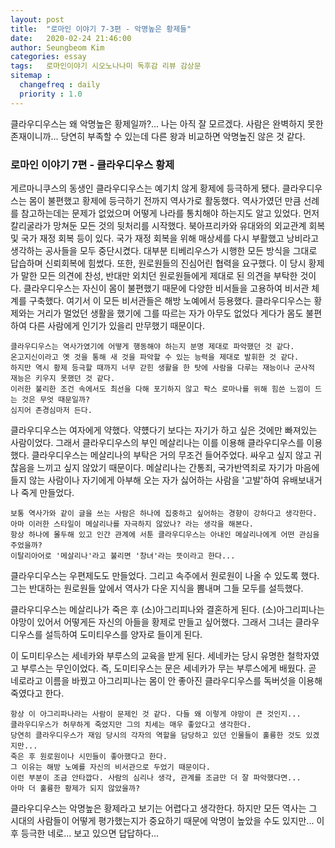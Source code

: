 ```yaml
---
layout: post
title:  "로마인 이야기 7-3편 - 악명높은 황제들"
date:   2020-02-24 21:46:00
author: Seungbeom Kim
categories: essay
tags:	로마인이야기 시오노나나미 독후감 리뷰 감상문
sitemap :
  changefreq : daily
  priority : 1.0
---
```


클라우디우스는 왜 악명높은 황제일까?... 나는 아직 잘 모르겠다. 사람은 완벽하지 못한 존재이니까... 당연히 부족할 수 있는데 다른 왕과 비교하면 악명높진 않은 것 같다.

### 로마인 이야기 7편 - 클라우디우스 황제

게르마니쿠스의 동생인 클라우디우스는 예기치 않게 황제에 등극하게 됐다. 클라우디우스는 몸이 불편했고 황제에 등극하기 전까지 역사가로 활동했다. 역사가였던 만큼 선례를 참고하는데는 문제가 없었으며 어떻게 나라를 통치해야 하는지도 알고 있었다. 먼저 칼리굴라가 망쳐둔 모든 것의 뒷처리를 시작했다. 북아프리카와 유대와의 외교관계 회복 및 국가 재정 회복 등이 있다. 국가 재정 회복을 위해 매상세를 다시 부활했고 낭비라고 생각하는 공사들을 모두 중단시켰다. 대부분 티베리우스가 시행한 모든 방식을 그대로 답습하며 신뢰회복에 힘썼다. 또한, 원로원들의 진심어린 협력을 요구했다. 이 당시 황제가 말한 모든 의견에 찬성, 반대만 외치던 원로원들에게 제대로 된 의견을 부탁한 것이다. 클라우디우스는 자신이 몸이 불편했기 때문에 다양한 비서들을 고용하여 비서관 체계를 구축했다. 여기서 이 모든 비서관들은 해방 노예에서 등용했다. 클라우디우스는 황제와는 거리가 멀었던 생활을 했기에 그를 따르는 자가 아무도 없었다 게다가 몸도 불편하여 다른 사람에게 인기가 있을리 만무했기 때문이다.

```
클라우디우스는 역사가였기에 어떻게 행동해야 하는지 분명 제대로 파악했던 것 같다.
온고지신이라고 옛 것을 통해 새 것을 파악할 수 있는 능력을 제대로 발휘한 것 같다.
하지만 역시 황제 등극할 때까지 너무 갇힌 생활을 한 탓에 사람을 다루는 재능이나 군사적 재능은 키우지 못했던 것 같다.
이러한 불리한 조건 속에서도 최선을 다해 포기하지 않고 팍스 로마나를 위해 힘쓴 느낌이 드는 것은 무엇 때문일까?
심지어 존경심마저 든다.
```

클라우디우스는 여자에게 약했다. 약헀다기 보다는 자기가 하고 싶은 것에만 빠져있는 사람이었다. 그래서 클라우디우스의 부인 메살리나는 이를 이용해 클라우디우스를 이용했다. 클라우디우스는 메살리나의 부탁은 거의 무조건 들어주었다. 싸우고 싶지 않고 귀찮음을 느끼고 싶지 않았기 때문이다. 메살리나는 간통죄, 국가반역죄로 자기가 마음에 들지 않는 사람이나 자기에게 아부해 오는 자가 싫어하는 사람을 '고발'하여 유배보내거나 죽게 만들었다.

```
보통 역사가와 같이 글을 쓰는 사람은 하나에 집중하고 싶어하는 경향이 강하다고 생각한다.
아마 이러한 스타일이 메살리나를 자극하지 않았나? 라는 생각을 해본다.
항상 하나에 몰두해 있고 인간 관계에 서툰 클라우디우스는 아내인 메살리나에게 어떤 관심을 주었을까?
이탈리아어로 '메살리나'라고 불리면 '창녀'라는 뜻이라고 한다...
```
클라우디우스는 우편제도도 만들었다. 그리고 속주에서 원로원이 나올 수 있도록 했다. 그는 반대하는 원로원들 앞에서 역사가 다운 지식을 뽐내며 그들 모두를 설득했다.

클라우디우스는 메살리나가 죽은 후 (소)아그리피나와 결혼하게 된다. (소)아그리피나는 야망이 있어서 어떻게든 자신의 아들을 황제로 만들고 싶어했다. 그래서 그녀는 클라우디우스를 설득하여 도미티우스를 양자로 들이게 된다.

이 도미티우스는 세네카와 부루스의 교육을 받게 된다. 세네카는 당시 유명한 철학자였고 부루스는 무인이었다. 즉, 도미티우스는 문은 세네카가 무는 부루스에게 배웠다. 곧 네로라고 이름을 바꿨고 아그리피나는 몸이 안 좋아진 클라우디우스를 독버섯을 이용해 죽였다고 한다.

```
항상 이 아그리파나라는 사람이 문제인 것 같다. 다들 왜 이렇게 야망이 큰 것인지...
클라우디우스가 허무하게 죽었지만 그의 치세는 매우 좋았다고 생각한다.
당연히 클라우디우스가 재임 당시의 각자의 역할을 담당하고 있던 인물들이 훌륭한 것도 있겠지만...
죽은 후 원로원이나 시민들이 좋아했다고 한다.
그 이유는 해방 노예를 자신의 비서관으로 두었기 때문이다.
이런 부분이 조금 안타깝다. 사람의 심리나 생각, 관계를 조금만 더 잘 파악했다면...
아마 더 훌륭한 황제가 되지 않았을까?
```

클라우디우스는 악명높은 황제라고 보기는 어렵다고 생각한다. 하지만 모든 역사는 그 시대의 사람들이 어떻게 평가했는지가 중요하기 때문에 악명이 높았을 수도 있지만... 이후 등극한 네로... 보고 있으면 답답하다...
